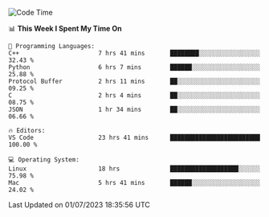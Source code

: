 
<!--START_SECTION:waka-->
![Code Time](http://img.shields.io/badge/Code%20Time-758%20hrs%2040%20mins-blue)

📊 **This Week I Spent My Time On** 

```text
💬 Programming Languages: 
C++                      7 hrs 41 mins       ████████░░░░░░░░░░░░░░░░░   32.43 % 
Python                   6 hrs 7 mins        ██████░░░░░░░░░░░░░░░░░░░   25.88 % 
Protocol Buffer          2 hrs 11 mins       ██░░░░░░░░░░░░░░░░░░░░░░░   09.25 % 
C                        2 hrs 4 mins        ██░░░░░░░░░░░░░░░░░░░░░░░   08.75 % 
JSON                     1 hr 34 mins        ██░░░░░░░░░░░░░░░░░░░░░░░   06.66 % 

🔥 Editors: 
VS Code                  23 hrs 41 mins      █████████████████████████   100.00 % 

💻 Operating System: 
Linux                    18 hrs              ███████████████████░░░░░░   75.98 % 
Mac                      5 hrs 41 mins       ██████░░░░░░░░░░░░░░░░░░░   24.02 % 
```


 Last Updated on 01/07/2023 18:35:56 UTC
<!--END_SECTION:waka-->

